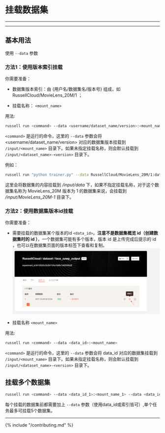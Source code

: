 # 挂载数据集

---

<!-- toc -->

---

## 基本用法
 使用 `--data` 参数

### 方法1：使用版本索引挂载

你需要准备：

 * 数据集版本索引：由 {用户名/数据集名/版本号} 组成，如 RussellCloud/MovieLens_20M/1 ；

 * 挂载名称： `<mount_name>`


 用法:

 ```bash
 russell run <command> --data <username/dataset_name/version>:<mount_name>
 ```

 `<command>` 是运行的命令，这里的 `--data` 参数会将 <username/dataset_name/version> 对应的数据集版本挂载到 `/input/<mount_name>` 目录下。如果未指定挂载名称，则会默认挂载到 `/input/<dataset_name>-<version>` 目录下。

 例如：

 ```bash
 russell run "python trainer.py" --data RussellCloud/MovieLens_20M/1:data
 ```

 这里会将数据集的内容挂载到 */input/data* 下，如果不指定挂载名称，对于这个数据集名称为 MovieLens_20M 版本为 1 的数据集来说，会挂载到 */input/MovieLens_20M-1* 目录下。


### 方法2：使用数据集版本id挂载

你需要准备：

 * 需要挂载的数据集某个版本的id `<data_id>`。**注意不是数据集概览 id（创建数据集时的 id ）**，一个数据集可能有多个版本，版本 id 是上传完成后提示的 id ，也可以在数据集页面的版本标签下查看和复制。
 ![网页查看和复制数据集版本id](/asserts/img/dataset_mount_id1.png)

 * 挂载名称 `<mount_name>`


 用法:

 ```bash
 russell run <command> --data <data_id>:<mount_name>
 ```

 `<command>` 是运行的命令，这里的 `--data` 参数会将 data_id 对应的数据集挂载到 `/input/<mount_name>` 目录下。如果未指定挂载名称，则会默认挂载到 `/input/<dataset_name>-<version>` 目录下。


## 挂载多个数据集

 ```bash
 russell run <command> --data <data_id_1>:<mount_name_1> --data <data_id_2>:<mount_name_2> ......
 ```
 每个挂载的数据集前都需要加上 `--data` 参数（使用data_id或索引皆可）,单个任务最多可挂载5个数据集。

---

{% include "/contributing.md" %}